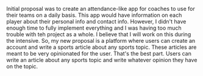 Initial proposal was to create an attendance-like app for coaches to use for their teams on a daily basis.
This app would have information on each player about their personal info and contact info. However, I didn't have enough time to fully implement everything and I was having too much trouble with teh project as a whole. I believe that I will work on this during the intensive. So, my new proposal is a platform where users can create an account and write a sports article about any sports topic. These articles are meant to be very opinionated for the user. That's the best part. Users can write an article about any sports topic and write whatever opinion they have on the topic.